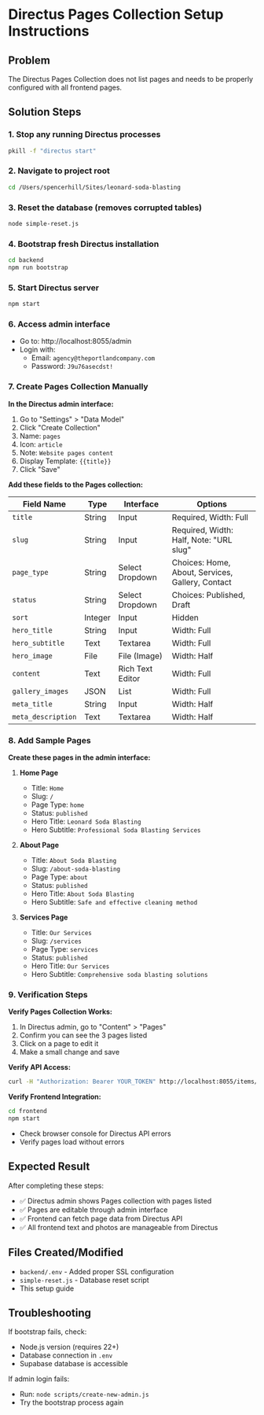 # Directus Pages Collection Setup Instructions

## Problem
The Directus Pages Collection does not list pages and needs to be properly configured with all frontend pages.

## Solution Steps

### 1. Stop any running Directus processes
```bash
pkill -f "directus start"
```

### 2. Navigate to project root
```bash
cd /Users/spencerhill/Sites/leonard-soda-blasting
```

### 3. Reset the database (removes corrupted tables)
```bash
node simple-reset.js
```

### 4. Bootstrap fresh Directus installation
```bash
cd backend
npm run bootstrap
```

### 5. Start Directus server
```bash
npm start
```

### 6. Access admin interface
- Go to: http://localhost:8055/admin
- Login with:
  - Email: `agency@theportlandcompany.com`
  - Password: `J9u76asecdst!`

### 7. Create Pages Collection Manually

**In the Directus admin interface:**

1. Go to "Settings" > "Data Model"
2. Click "Create Collection"
3. Name: `pages`
4. Icon: `article`
5. Note: `Website pages content`
6. Display Template: `{{title}}`
7. Click "Save"

**Add these fields to the Pages collection:**

| Field Name | Type | Interface | Options |
|------------|------|-----------|---------|
| `title` | String | Input | Required, Width: Full |
| `slug` | String | Input | Required, Width: Half, Note: "URL slug" |
| `page_type` | String | Select Dropdown | Choices: Home, About, Services, Gallery, Contact |
| `status` | String | Select Dropdown | Choices: Published, Draft |
| `sort` | Integer | Input | Hidden |
| `hero_title` | String | Input | Width: Full |
| `hero_subtitle` | Text | Textarea | Width: Full |
| `hero_image` | File | File (Image) | Width: Half |
| `content` | Text | Rich Text Editor | Width: Full |
| `gallery_images` | JSON | List | Width: Full |
| `meta_title` | String | Input | Width: Half |
| `meta_description` | Text | Textarea | Width: Half |

### 8. Add Sample Pages

**Create these pages in the admin interface:**

1. **Home Page**
   - Title: `Home`
   - Slug: `/`
   - Page Type: `home`
   - Status: `published`
   - Hero Title: `Leonard Soda Blasting`
   - Hero Subtitle: `Professional Soda Blasting Services`

2. **About Page**
   - Title: `About Soda Blasting`
   - Slug: `/about-soda-blasting`
   - Page Type: `about`
   - Status: `published`
   - Hero Title: `About Soda Blasting`
   - Hero Subtitle: `Safe and effective cleaning method`

3. **Services Page**
   - Title: `Our Services`
   - Slug: `/services`
   - Page Type: `services`
   - Status: `published`
   - Hero Title: `Our Services`
   - Hero Subtitle: `Comprehensive soda blasting solutions`

### 9. Verification Steps

**Verify Pages Collection Works:**
1. In Directus admin, go to "Content" > "Pages"
2. Confirm you can see the 3 pages listed
3. Click on a page to edit it
4. Make a small change and save

**Verify API Access:**
```bash
curl -H "Authorization: Bearer YOUR_TOKEN" http://localhost:8055/items/pages
```

**Verify Frontend Integration:**
```bash
cd frontend
npm start
```
- Check browser console for Directus API errors
- Verify pages load without errors

## Expected Result

After completing these steps:
- ✅ Directus admin shows Pages collection with pages listed
- ✅ Pages are editable through admin interface
- ✅ Frontend can fetch page data from Directus API
- ✅ All frontend text and photos are manageable from Directus

## Files Created/Modified

- `backend/.env` - Added proper SSL configuration
- `simple-reset.js` - Database reset script
- This setup guide

## Troubleshooting

If bootstrap fails, check:
- Node.js version (requires 22+)
- Database connection in `.env`
- Supabase database is accessible

If admin login fails:
- Run: `node scripts/create-new-admin.js`
- Try the bootstrap process again